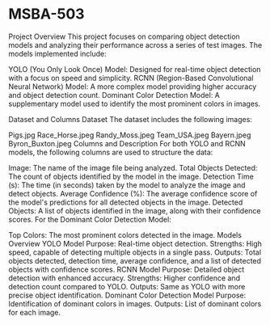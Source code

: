 # MSBA-503
Project Overview
This project focuses on comparing object detection models and analyzing their performance across a series of test images. The models implemented include:

YOLO (You Only Look Once) Model: Designed for real-time object detection with a focus on speed and simplicity.
RCNN (Region-Based Convolutional Neural Network) Model: A more complex model providing higher accuracy and object detection count.
Dominant Color Detection Model: A supplementary model used to identify the most prominent colors in images.

Dataset and Columns
Dataset
The dataset includes the following images:

Pigs.jpg
Race_Horse.jpeg
Randy_Moss.jpeg
Team_USA.jpeg
Bayern.jpeg
Byron_Buxton.jpeg
Columns and Description
For both YOLO and RCNN models, the following columns are used to structure the data:

Image: The name of the image file being analyzed.
Total Objects Detected: The count of objects identified by the model in the image.
Detection Time (s): The time (in seconds) taken by the model to analyze the image and detect objects.
Average Confidence (%): The average confidence score of the model's predictions for all detected objects in the image.
Detected Objects: A list of objects identified in the image, along with their confidence scores.
For the Dominant Color Detection Model:

Top Colors: The most prominent colors detected in the image.
Models Overview
YOLO Model
Purpose: Real-time object detection.
Strengths: High speed, capable of detecting multiple objects in a single pass.
Outputs: Total objects detected, detection time, average confidence, and a list of detected objects with confidence scores.
RCNN Model
Purpose: Detailed object detection with enhanced accuracy.
Strengths: Higher confidence and detection count compared to YOLO.
Outputs: Same as YOLO with more precise object identification.
Dominant Color Detection Model
Purpose: Identification of dominant colors in images.
Outputs: List of dominant colors for each image.

